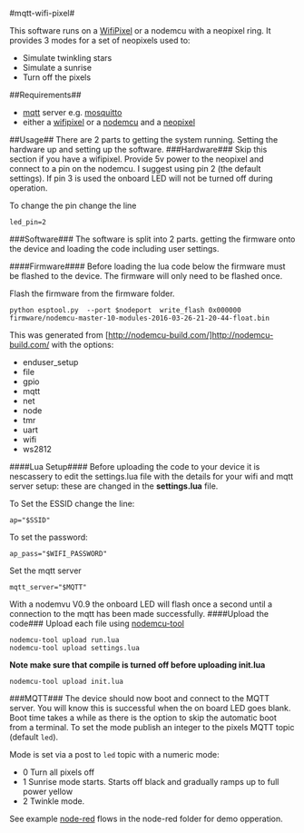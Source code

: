 #mqtt-wifi-pixel#

This software runs on a [WifiPixel](https://github.com/Protoneer/WifiPixels) or a nodemcu with a neopixel ring. It provides 3 modes for a set of neopixels used to:

* Simulate twinkling stars
* Simulate a sunrise
* Turn off the pixels

##Requirements##
* [mqtt](http://mqtt.org/) server e.g. [mosquitto](http://mosquitto.org/)
* either a [wifipixel](https://github.com/Protoneer/WifiPixels) or a [nodemcu](http://nodemcu.com/index_en.html) and a [neopixel](https://www.adafruit.com/category/168)

##Usage##
There are 2 parts to getting the system running. Setting the hardware up and setting up the software.
###Hardware###
Skip this section if you have a wifipixel.
Provide 5v power to the neopixel and connect to a pin on the nodemcu.
I suggest using pin 2 (the default settings). If pin 3 is used the onboard LED will not be turned off during operation.

To change the pin change the line

	led_pin=2

###Software###
The software is split into 2 parts. getting the firmware onto the device and loading the code including user settings.

####Firmware####
Before loading the lua code below the firmware must be flashed to the device.
The firmware will only need to be flashed once.

Flash the firmware from the firmware folder.
 
	python esptool.py  --port $nodeport  write_flash 0x000000  firmware/nodemcu-master-10-modules-2016-03-26-21-20-44-float.bin 

This was generated from 
[http://nodemcu-build.com/]http://nodemcu-build.com/ with the options:

* enduser_setup
* file 
* gpio 
* mqtt 
* net 
* node 
* tmr 
* uart
* wifi
* ws2812

####Lua Setup####
Before uploading the code to your device it is nescassery to  edit the settings.lua file with the details for your wifi and mqtt server setup:
these are changed in the **settings.lua** file.

To Set the ESSID change the line:

	ap="$SSID"

To set the password:

	ap_pass="$WIFI_PASSWORD"

Set the mqtt server

	mqtt_server="$MQTT"
	
With a nodemvu V0.9 the onboard LED will flash once a second until a connection to the mqtt has been made successfully.
####Upload the code###
Upload each file  using [nodemcu-tool](https://github.com/AndiDittrich/NodeMCU-Tool)

	nodemcu-tool upload run.lua
	nodemcu-tool upload settings.lua
**Note make sure that compile is turned off before uploading init.lua**

	nodemcu-tool upload init.lua 
	
	



###MQTT###
The device should now boot and connect to the MQTT server. You will know this is successful when the on board LED goes blank. Boot time takes a while as there is the option to skip the automatic boot from a terminal.
To set the mode publish an integer to the pixels MQTT topic (default `led`).

Mode is set via a post to `led` topic with a numeric mode:

* 0 Turn all pixels off
* 1 Sunrise mode starts. Starts off black and gradually ramps up to full power yellow
* 2 Twinkle mode.

See example [node-red](http://nodered.org/) flows in the node-red folder for demo opperation. 
